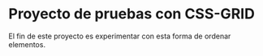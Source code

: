 # Proyecto de pruebas con CSS-GRID

El fin de este proyecto es experimentar con esta forma
de ordenar elementos.
